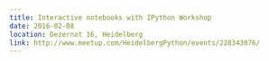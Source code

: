 ```yaml
---
title: Interactive notebooks with IPython Workshop
date: 2016-02-08
location: Dezernat 16, Heidelberg
link: http://www.meetup.com/HeidelbergPython/events/228343076/
---
```

